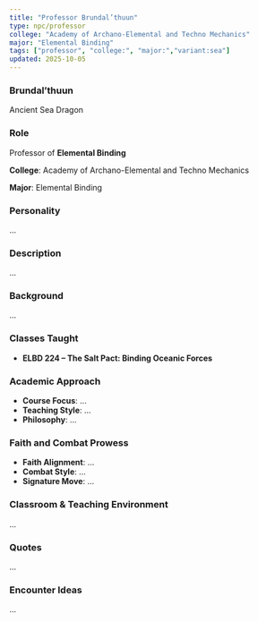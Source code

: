 ```yaml
---
title: "Professor Brundal’thuun"
type: npc/professor
college: "Academy of Archano-Elemental and Techno Mechanics"
major: "Elemental Binding"
tags: ["professor", "college:", "major:","variant:sea"]
updated: 2025-10-05
---
```

### Brundal’thuun

Ancient Sea Dragon

### Role

Professor of **Elemental Binding**

**College**: Academy of Archano-Elemental and Techno Mechanics

**Major**: Elemental Binding

### Personality

...

### Description

...

### Background

...

### Classes Taught

- **ELBD 224 – The Salt Pact: Binding Oceanic Forces**



### Academic Approach

- **Course Focus**: ...
- **Teaching Style**: ...
- **Philosophy**: ...

### Faith and Combat Prowess

- **Faith Alignment**: ...
- **Combat Style**: ...
- **Signature Move**: ...

### Classroom & Teaching Environment

...

### Quotes

...

### Encounter Ideas

...
